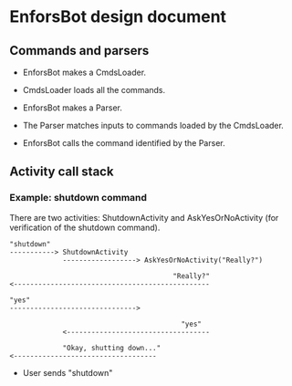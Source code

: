 # EnforsBot design document

## Commands and parsers

- EnforsBot makes a CmdsLoader.

- CmdsLoader loads all the commands.

- EnforsBot makes a Parser.

- The Parser matches inputs to commands loaded by the CmdsLoader.

- EnforsBot calls the command identified by the Parser.

## Activity call stack

### Example: shutdown command

There are two activities: ShutdownActivity and AskYesOrNoActivity (for
verification of the shutdown command).

    "shutdown"
	-----------> ShutdownActivity
	             ------------------> AskYesOrNoActivity("Really?")

                                            "Really?"
    <------------------------------------------------
	
	"yes"
	-------------------------------> 

                                              "yes"
                 <-----------------------------------

                 "Okay, shutting down..."
    <-----------------------------------
	
* User sends "shutdown"

